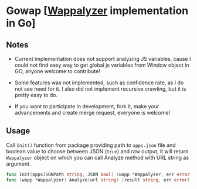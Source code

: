 # Gowap [[Wappalyzer](https://github.com/AliasIO/Wappalyzer) implementation in Go]

## Notes

* Current implementation does not support analyzing JS variables, cause I could not find easy way to get global js variables from Window object in GO, anyone welcome to contribute!

* Some features was not implemented, such as confidence rate, as I do not see need for it. I also did not implement recursive crawling, but it is pretty easy to do.
* If you want to participate in development, fork it, make your advancements and create merge request, everyone is welcome!

## Usage

Call `Init()` function from package providing path to `apps.json` file and boolean value to choose between JSON (`true`) and raw output, it will return `Wappalyzer` object on which you can call Analyze method with URL string as argument.

```go
func Init(appsJSONPath string, JSON bool) (wapp *Wappalyzer, err error)
func (wapp *Wappalyzer) Analyze(url string) (result string, err error)
```